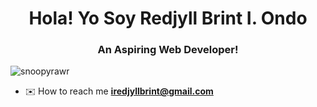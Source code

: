 
<h1 align="center">Hola! Yo Soy Redjyll Brint I. Ondo</h1>
<h3 align="center">An Aspiring Web Developer!</h3>

<p align="left"> <img src="https://komarev.com/ghpvc/?username=snoopyrawr&label=Profile%20views&color=840807&style=flat" alt="snoopyrawr" /> </p>

- ✉️ How to reach me **iredjyllbrint@gmail.com**

